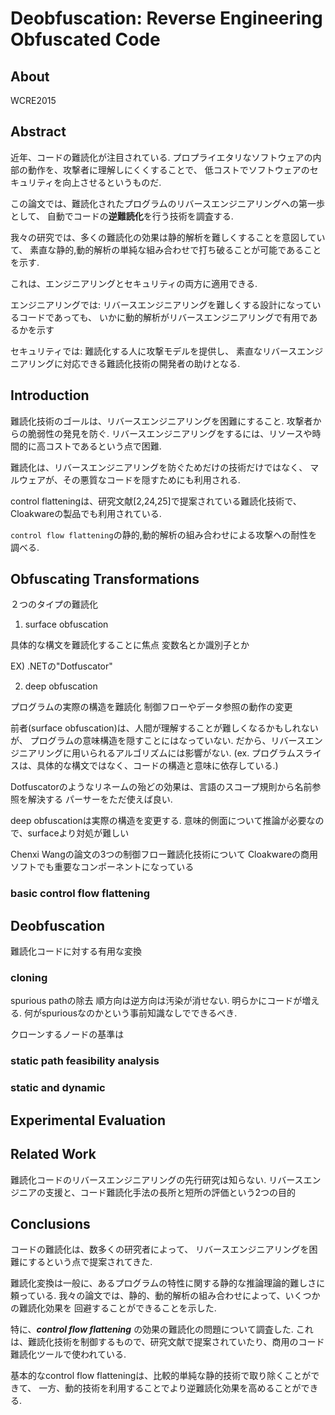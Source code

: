 # Deobfuscation: Reverse Engineering Obfuscated Code

## About

WCRE2015

## Abstract

近年、コードの難読化が注目されている.
プロプライエタリなソフトウェアの内部の動作を、攻撃者に理解しにくくすることで、
低コストでソフトウェアのセキュリティを向上させるというものだ.

この論文では、難読化されたプログラムのリバースエンジニアリングへの第一歩として、
自動でコードの**逆難読化**を行う技術を調査する.

我々の研究では、多くの難読化の効果は静的解析を難しくすることを意図していて、
素直な静的,動的解析の単純な組み合わせで打ち破ることが可能であることを示す.

これは、エンジニアリングとセキュリティの両方に適用できる.

エンジニアリングでは:
リバースエンジニアリングを難しくする設計になっているコードであっても、
いかに動的解析がリバースエンジニアリングで有用であるかを示す

セキュリティでは:
難読化する人に攻撃モデルを提供し、
素直なリバースエンジニアリングに対応できる難読化技術の開発者の助けとなる.


## Introduction

難読化技術のゴールは、リバースエンジニアリングを困難にすること.
攻撃者からの脆弱性の発見を防ぐ.
リバースエンジニアリングをするには、リソースや時間的に高コストであるという点で困難.

難読化は、リバースエンジニアリングを防ぐためだけの技術だけではなく、
マルウェアが、その悪質なコードを隠すためにも利用される.

control flatteningは、研究文献[2,24,25]で提案されている難読化技術で、
Cloakwareの製品でも利用されている.

`control flow flattening`の静的,動的解析の組み合わせによる攻撃への耐性を調べる.


## Obfuscating Transformations

２つのタイプの難読化

1. surface obfuscation

具体的な構文を難読化することに焦点
変数名とか識別子とか

EX) .NETの"Dotfuscator"

2. deep obfuscation

プログラムの実際の構造を難読化
制御フローやデータ参照の動作の変更


前者(surface obfuscation)は、人間が理解することが難しくなるかもしれないが、
プログラムの意味構造を隠すことにはなっていない.
だから、リバースエンジニアリングに用いられるアルゴリズムには影響がない.
(ex. プログラムスライスは、具体的な構文ではなく、コードの構造と意味に依存している.)

Dotfuscatorのようなリネームの殆どの効果は、言語のスコープ規則から名前参照を解決する
パーサーをただ使えば良い.

deep obfuscationは実際の構造を変更する.
意味的側面について推論が必要なので、surfaceより対処が難しい

Chenxi Wangの論文の3つの制御フロー難読化技術について
Cloakwareの商用ソフトでも重要なコンポーネントになっている

### basic control flow flattening


## Deobfuscation

難読化コードに対する有用な変換

### cloning

spurious pathの除去
順方向は逆方向は汚染が消せない.
明らかにコードが増える.
何がspuriousなのかという事前知識なしでできるべき.

クローンするノードの基準は

### static path feasibility analysis

### static and dynamic

## Experimental Evaluation



## Related Work

難読化コードのリバースエンジニアリングの先行研究は知らない.
リバースエンジニアの支援と、コード難読化手法の長所と短所の評価という2つの目的

## Conclusions

コードの難読化は、数多くの研究者によって、
リバースエンジニアリングを困難にするという点で提案されてきた.

難読化変換は一般に、あるプログラムの特性に関する静的な推論理論的難しさに頼っている.
我々の論文では、静的、動的解析の組み合わせによって、いくつかの難読化効果を
回避することができることを示した.

特に、***control flow flattening*** の効果の難読化の問題について調査した.
これは、難読化技術を制御するもので、研究文献で提案されていたり、商用のコード難読化ツールで使われている.

基本的なcontrol flow flatteningは、比較的単純な静的技術で取り除くことができて、
一方、動的技術を利用することでより逆難読化効果を高めることができる.
